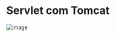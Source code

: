 # Servlet com Tomcat

![image](https://user-images.githubusercontent.com/69875036/133944351-7f51ff4f-ed12-4385-84b4-b109a27774ed.png)

